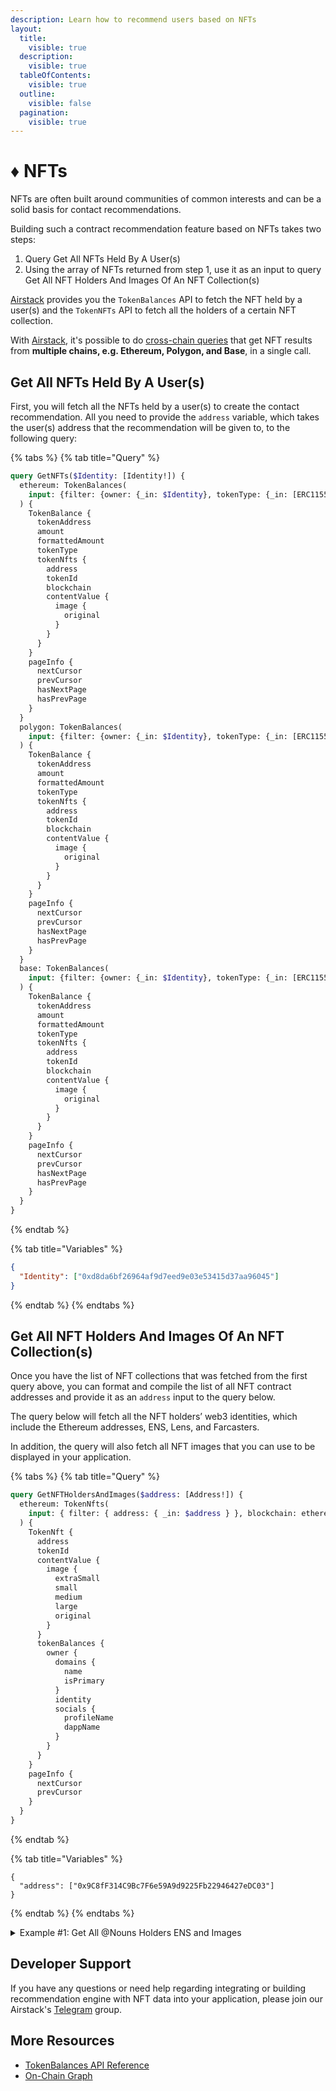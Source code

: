 ```yaml
---
description: Learn how to recommend users based on NFTs
layout:
  title:
    visible: true
  description:
    visible: true
  tableOfContents:
    visible: true
  outline:
    visible: false
  pagination:
    visible: true
---
```


# ♦ NFTs

NFTs are often built around communities of common interests and can be a solid basis for contact recommendations.

Building such a contract recommendation feature based on NFTs takes two steps:

1. Query Get All NFTs Held By A User(s)
2. Using the array of NFTs returned from step 1, use it as an input to query Get All NFT Holders And Images Of An NFT Collection(s)

[Airstack](https://www.airstack.xyz/) provides you the `TokenBalances` API to fetch the NFT held by a user(s) and the `TokenNFTs` API to fetch all the holders of a certain NFT collection.

With [Airstack](https://airstack.xyz), it's possible to do [cross-chain queries](../contact-recommendation/broken-reference/) that get NFT results from **multiple chains, e.g. Ethereum, Polygon, and Base**, in a single call.

## Get All NFTs Held By A User(s)

First, you will fetch all the NFTs held by a user(s) to create the contact recommendation. All you need to provide the `address` variable, which takes the user(s) address that the recommendation will be given to, to the following query:

{% tabs %}
{% tab title="Query" %}
```graphql
query GetNFTs($Identity: [Identity!]) {
  ethereum: TokenBalances(
    input: {filter: {owner: {_in: $Identity}, tokenType: {_in: [ERC1155, ERC721]}}, blockchain: ethereum, limit: 50}
  ) {
    TokenBalance {
      tokenAddress
      amount
      formattedAmount
      tokenType
      tokenNfts {
        address
        tokenId
        blockchain
        contentValue {
          image {
            original
          }
        }
      }
    }
    pageInfo {
      nextCursor
      prevCursor
      hasNextPage
      hasPrevPage
    }
  }
  polygon: TokenBalances(
    input: {filter: {owner: {_in: $Identity}, tokenType: {_in: [ERC1155, ERC721]}}, blockchain: polygon, limit: 50}
  ) {
    TokenBalance {
      tokenAddress
      amount
      formattedAmount
      tokenType
      tokenNfts {
        address
        tokenId
        blockchain
        contentValue {
          image {
            original
          }
        }
      }
    }
    pageInfo {
      nextCursor
      prevCursor
      hasNextPage
      hasPrevPage
    }
  }
  base: TokenBalances(
    input: {filter: {owner: {_in: $Identity}, tokenType: {_in: [ERC1155, ERC721]}}, blockchain: base, limit: 50}
  ) {
    TokenBalance {
      tokenAddress
      amount
      formattedAmount
      tokenType
      tokenNfts {
        address
        tokenId
        blockchain
        contentValue {
          image {
            original
          }
        }
      }
    }
    pageInfo {
      nextCursor
      prevCursor
      hasNextPage
      hasPrevPage
    }
  }
}
```
{% endtab %}

{% tab title="Variables" %}
```json
{
  "Identity": ["0xd8da6bf26964af9d7eed9e03e53415d37aa96045"]
}
```
{% endtab %}
{% endtabs %}

## Get All NFT Holders And Images Of An NFT Collection(s)

Once you have the list of NFT collections that was fetched from the first query above, you can format and compile the list of all NFT contract addresses and provide it as an `address` input to the query below.

The query below will fetch all the NFT holders’ web3 identities, which include the Ethereum addresses, ENS, Lens, and Farcasters.

In addition, the query will also fetch all NFT images that you can use to be displayed in your application.

{% tabs %}
{% tab title="Query" %}
```graphql
query GetNFTHoldersAndImages($address: [Address!]) {
  ethereum: TokenNfts(
    input: { filter: { address: { _in: $address } }, blockchain: ethereum }
  ) {
    TokenNft {
      address
      tokenId
      contentValue {
        image {
          extraSmall
          small
          medium
          large
          original
        }
      }
      tokenBalances {
        owner {
          domains {
            name
            isPrimary
          }
          identity
          socials {
            profileName
            dappName
          }
        }
      }
    }
    pageInfo {
      nextCursor
      prevCursor
    }
  }
}
```
{% endtab %}

{% tab title="Variables" %}
```
{
  "address": ["0x9C8fF314C9Bc7F6e59A9d9225Fb22946427eDC03"]
}
```
{% endtab %}
{% endtabs %}

<details>

<summary>Example #1: Get All @Nouns Holders ENS and Images</summary>

```graphql
query GetNFTHoldersAndImages {
  TokenNfts(
    input: {
      filter: { address: { _eq: "0x9C8fF314C9Bc7F6e59A9d9225Fb22946427eDC03" } }
      blockchain: ethereum
    }
  ) {
    TokenNft {
      address
      tokenId
      contentValue {
        image {
          extraSmall
          small
          medium
          large
          original
        }
      }
      tokenBalances {
        owner {
          domains {
            name
            isPrimary
          }
          identity
          socials {
            profileName
            dappName
          }
        }
      }
    }
    pageInfo {
      nextCursor
      prevCursor
    }
  }
}
```

</details>

## Developer Support

If you have any questions or need help regarding integrating or building recommendation engine with NFT data into your application, please join our Airstack's [Telegram](https://t.me/+1k3c2FR7z51mNDRh) group.

## More Resources

* [TokenBalances API Reference](../../api-references/api-reference/tokenbalances-api.md)
* [On-Chain Graph](../onchain-graph.md)
